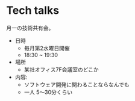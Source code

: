 # Tech talks

月一の技術共有会。

- 日時
  - 毎月第2水曜日開催
  - 18:30 ~ 19:30
- 場所
  - 某社オフィス7F会議室のどこか
- 内容:
  - ソフトウェア開発に関わることならなんでも
  - 一人 5〜30分くらい

